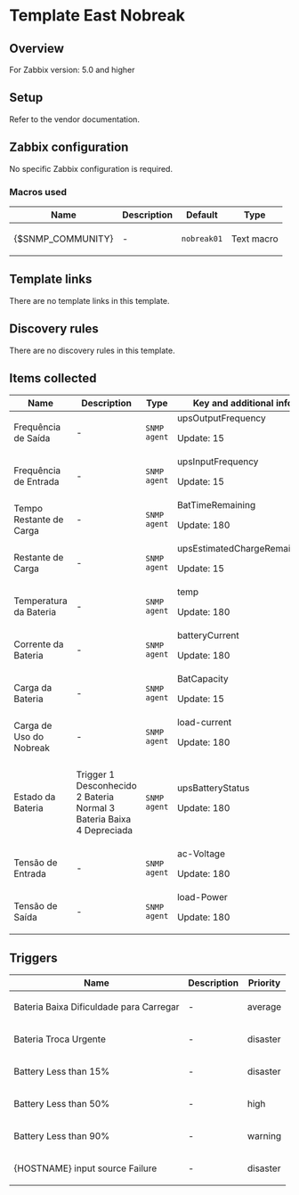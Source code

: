 # Template East Nobreak

## Overview

For Zabbix version: 5.0 and higher

## Setup

Refer to the vendor documentation.

## Zabbix configuration

No specific Zabbix configuration is required.

### Macros used

|Name|Description|Default|Type|
|----|-----------|-------|----|
|{$SNMP_COMMUNITY}|<p>-</p>|`nobreak01`|Text macro|
## Template links

There are no template links in this template.

## Discovery rules

There are no discovery rules in this template.

## Items collected

|Name|Description|Type|Key and additional info|
|----|-----------|----|----|
|Frequência de Saída|<p>-</p>|`SNMP agent`|upsOutputFrequency<p>Update: 15</p>|
|Frequência de Entrada|<p>-</p>|`SNMP agent`|upsInputFrequency<p>Update: 15</p>|
|Tempo Restante de Carga|<p>-</p>|`SNMP agent`|BatTimeRemaining<p>Update: 180</p>|
|Restante de Carga|<p>-</p>|`SNMP agent`|upsEstimatedChargeRemaining<p>Update: 15</p>|
|Temperatura da Bateria|<p>-</p>|`SNMP agent`|temp<p>Update: 180</p>|
|Corrente da Bateria|<p>-</p>|`SNMP agent`|batteryCurrent<p>Update: 180</p>|
|Carga da Bateria|<p>-</p>|`SNMP agent`|BatCapacity<p>Update: 15</p>|
|Carga de Uso do Nobreak|<p>-</p>|`SNMP agent`|load-current<p>Update: 180</p>|
|Estado da Bateria|<p>Trigger 1 Desconhecido 2 Bateria Normal 3 Bateria Baixa 4 Depreciada</p>|`SNMP agent`|upsBatteryStatus<p>Update: 180</p>|
|Tensão de Entrada|<p>-</p>|`SNMP agent`|ac-Voltage<p>Update: 180</p>|
|Tensão de Saída|<p>-</p>|`SNMP agent`|load-Power<p>Update: 180</p>|
## Triggers

|Name|Description|Priority|
|----|-----------|----|
|Bateria Baixa Dificuldade para Carregar|<p>-</p>|average|
|Bateria Troca Urgente|<p>-</p>|disaster|
|Battery Less than 15%|<p>-</p>|disaster|
|Battery Less than 50%|<p>-</p>|high|
|Battery Less than 90%|<p>-</p>|warning|
|{HOSTNAME} input source Failure|<p>-</p>|disaster|
